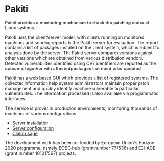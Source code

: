 # Pakiti

Pakiti provides a monitoring mechanism to check the patching status of Linux systems.

Pakiti uses the client/server model, with clients running on monitored machines and sending reports to the Pakiti server for evaluation. The report contains a list of packages installed on the client system, which is subject to analysis done by the server. The Pakiti server compares versions against other versions which are obtained from various distribution vendors. Detected vulnerabilities identified using CVE identifiers are reported as the outcome, together with affected packages that need to be updated.

Pakiti has a web based GUI which provides a list of registered systems. The collected information help system administrators maintain proper patch management and quickly identify machine vulnerable to particular vulnerabilites. The information processed is also available via programmatic interfaces.

The service is proven in production environments, monitoring thousands of machines of various configurations.

* [Server installation](docs/installation.md)
* [Server configuration](docs/configuration.md)
* [Client usage](docs/client.md)

The development work has been co-funded by European Union's Horizon 2020 programme, namely EOSC-hub (grant number 777536) and EGI-ACE (grant number 101017567) projects.
